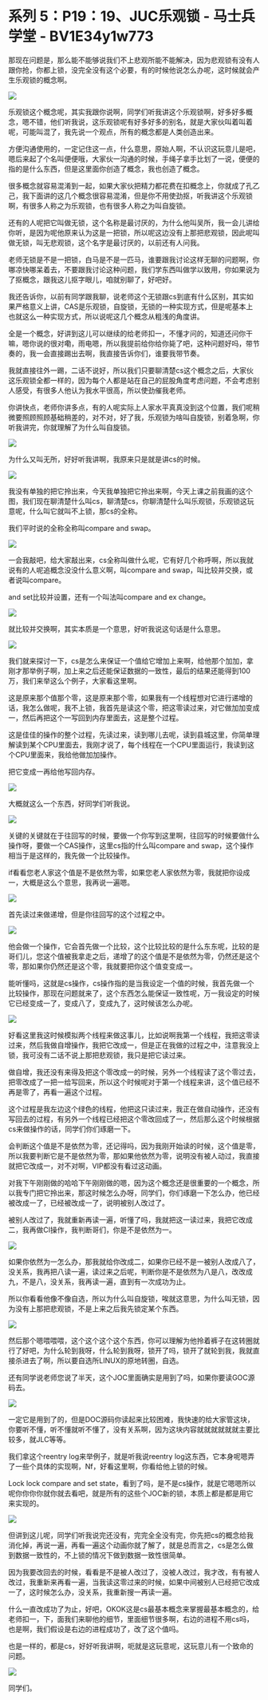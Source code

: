 # 系列 5：P19：19、JUC乐观锁 - 马士兵学堂 - BV1E34y1w773

那现在问题是，那么能不能够说我们不上悲观所能不能解决，因为悲观锁有没有人跟你抢，你都上锁，没完全没有这个必要，有的时候他说怎么办呢，这时候就会产生乐观锁的概念啊。



![](img/70458c7d922bb4a0bbee171924efa6eb_1.png)

乐观锁这个概念呢，其实我跟你说啊，同学们听我讲这个乐观锁啊，好多好多概念，嗯不错，他们听我说，这乐观锁呢有好多好多的别名，就是大家伙叫着叫着呢，可能叫混了，我先说一个观点，所有的概念都是人类创造出来。

方便沟通使用的，一定记住这一点，什么意思，原始人啊，不认识这玩意儿是吧，嗯后来起了个名叫便便哦，大家伙一沟通的时候，手绳子拿手比划了一说，便便的指的是什么东西，但是这里面你创造了概念，我也创造了概念。

很多概念就容易混淆到一起，如果大家伙把精力都花费在扣概念上，你就成了孔乙己，我下面讲的这几个概念很容易混淆，但是你不用使劲抠，听我讲这个乐观锁啊，有很多人称之为乐观锁，也有很多人称之为叫自旋锁。

还有的人呢把它叫做无锁，这个名称是最讨厌的，为什么他叫吴所，我一会儿讲给你听，是因为呢他原来认为这是一把锁，所以呢这边没有上那把悲观锁，因此呢叫做无锁，叫无悲观锁，这个名字是最讨厌的，以前还有人问我。

老师无锁是不是一把锁，白马是不是一匹马，谁要跟我讨论这样无聊的问题啊，你哪凉快哪呆着去，不要跟我讨论这种问题，我们学东西叫做学以致用，你如果说为了抠概念，跟我这儿抠字眼儿，咱就别聊了，好吧好。

我还告诉你，以前有同学跟我聊，说老师这个无锁跟cs到底有什么区别，其实如果严格意义上讲，CAS是乐观锁，自旋锁，无锁的一种实现方式，但是呢基本上也就这么一种实现方式，所以说呢这几个概念从粗浅的角度讲。

全是一个概念，好讲到这儿可以继续的给老师扣一，不懂才问的，知道还问你干嘛，嗯你说的很对嘞，雨电嗯，所以我提前给你给你毙了吧，这种问题好吗，带节奏的，我一会直接踢出去啊，我直接告诉你们，谁要我带节奏。

我就直接往外一踢，二话不说好，所以我们只要聊清楚cs这个概念之后，大家伙这乐观锁全都一样的，因为每个人都是站在自己的屁股角度考虑问题，不会考虑别人感受，有很多人他认为我水平很高，所以使劲催我老师。

你讲快点，老师你讲多点，有的人呢实际上人家水平真真没到这个位置，我们呢稍微要照顾照顾基础稍差的，对不对，好了我，乐观锁为啥叫自旋锁，别着急啊，你听我讲完，你就理解了为什么叫自旋锁。



![](img/70458c7d922bb4a0bbee171924efa6eb_3.png)

为什么又叫无所，好好听我讲啊，我原来只是就是讲cs的时候。

![](img/70458c7d922bb4a0bbee171924efa6eb_5.png)

我没有单独的把它拎出来，今天我单独把它拎出来啊，今天上课之前我画的这个图，我们现在聊清楚什么叫cs，聊清楚cs，你聊清楚什么叫乐观锁，乐观锁这玩意呢，什么叫它就叫不上锁，那cs的全称。

我们平时说的全称全称叫compare and swap。

![](img/70458c7d922bb4a0bbee171924efa6eb_7.png)

一会我敲吧，给大家敲出来，cs全称叫做什么呢，它有好几个称呼啊，所以我就说有的人呢追概念没没什么意义啊，叫compare and swap，叫比较并交换，或者说叫compare。

and set比较并设置，还有一个叫法叫compare and ex change。

![](img/70458c7d922bb4a0bbee171924efa6eb_9.png)

就比较并交换啊，其实本质是一个意思，好听我说这句话是什么意思。

![](img/70458c7d922bb4a0bbee171924efa6eb_11.png)

我们就来探讨一下，cs是怎么来保证一个值给它增加上来啊，给他那个加加，拿刚才那举例子啊，加上来之后还能保证数据的一致性，最后的结果还能得到100万，我们来举这么个例子，大家看这里啊。

这是原来那个值那个零，这是原来那个零，如果我有一个线程想对它进行递增的话，我怎么做呢，我不上锁，我首先是读这个零，把这零读过来，对它做加加变成一，然后再把这个一写回到内存里面去，这是整个过程。

这是佳佳的操作的整个过程，先读过来，读到哪儿去呢，读到县城这里，你简单理解读到某个CPU里面去，我刚才说了，每个线程在一个CPU里面运行，我读到这个CPU里面来，我给他做加加操作。

把它变成一再给他写回内存。

![](img/70458c7d922bb4a0bbee171924efa6eb_13.png)

大概就这么一个东西，好同学们听我说。

![](img/70458c7d922bb4a0bbee171924efa6eb_15.png)

关键的关键就在于往回写的时候，要做一个你写到这里啊，往回写的时候要做什么操作呀，要做一个CAS操作，这里cs指的什么叫compare and swap，这个操作相当于是这样的，我先做一个比较操作。

if看看您老人家这个值是不是依然为零，如果您老人家依然为零，我就把你设成一，大概是这么个意思，我再说一遍嗯。



![](img/70458c7d922bb4a0bbee171924efa6eb_17.png)

首先读过来做递增，但是你往回写的这个过程之中。

![](img/70458c7d922bb4a0bbee171924efa6eb_19.png)

他会做一个操作，它会首先做一个比较，这个比较比较的是什么东东呢，比较的是哥们儿，您这个值被我拿走之后，递增了的这个值是不是依然为零，仍然还是这个零，那如果你仍然还是这个零，我就要把你这个值变变成一。

能听懂吗，这就是cs操作，cs操作指的是当我设定一个值的时候，我首先做一个比较操作，那现在问题就来了，这个东西怎么能保证一致性呢，万一我设定的时候它已经变成一了，变成八了，变成九了，这时候该怎么办呢。



![](img/70458c7d922bb4a0bbee171924efa6eb_21.png)

好看这里我这时候模拟两个线程来做这事儿，比如说啊我第一个线程，我把这零读过来，然后我做自增操作，我把它改成一，但是正在我做的过程之中，注意我没上锁，我可没有二话不说上那把悲观锁，我只是把它读过来。

做自增，我还没有来得及把这个零改成一的时候，另外一个线程读了这个零过去，把零改成了一把一给写回来，所以这个时候呢对于第一个线程来讲，这个值已经不再是零了，再看一遍这个过程。

这个过程是我左边这个绿色的线程，他把这只读过来，我正在做自动操作，还没有写回去的过程，有另外一个线程已经把这个零改回成了一，然后那么这个时候根据cs来做操作的话，同学们你们琢磨一下。

会判断这个值是不是依然为零，还记得吗，因为我刚开始读的时候，这个值是零，所以我要判断它是不是依然为零，那如果他依然为零，说明没有被人动过，我直接就把它改成一，对不对啊，VIP都没有看过这动画。

对我下午刚刚做的哈哈下午刚刚做的嗯，因为这个概念还是很重要的一个概念，所以我专门把它拎出来，那这时候怎么办呀，同学们，你们琢磨一下怎么办，他已经被改成一了，已经被改成一了，说明被别人改过了。

被别人改过了，我就重新再读一遍，听懂了吗，我就把这一读过来，我把它改成二，我再做CI操作，我判断哥们，你是不是依然为一。



![](img/70458c7d922bb4a0bbee171924efa6eb_23.png)

如果你依然为一怎么办，那我就给你改成二，如果你已经不是一被别人改成八了，没关系，我再把八读一遍，读过来之后呢，判断你是不是依然为八是八，改改成九，不是八，没关系，我再读一遍，直到有一次成功为止。

所以你看看他像不像自选，所以为什么叫自旋锁，唉就这意思，为什么叫无锁，因为没有上那把悲观锁，不是上来之后我先锁定某个东西。



![](img/70458c7d922bb4a0bbee171924efa6eb_25.png)

然后那个嗯喂喂喂，这个这个这个这个东西，你可以理解为他拎着裤子在这转圈就行了好吧，为什么轮到我呀，什么轮到我呀，锁开了吗，锁开了就轮到我，我就直接杀进去了啊，所以要自选所LINUX的原地转圈，自选。

还有同学说老师您说了半天，这个JOC里面确实是用到了吗，如果你要读GOC源码去。

![](img/70458c7d922bb4a0bbee171924efa6eb_27.png)

一定它是用到了的，但是DOC源码你读起来比较困难，我快速的给大家管这块，你要听不懂，听不懂就听不懂了，没有关系啊，因为这块内容就就就就就就主要比较多，就JLC等等。

我们拿这个reentry log来举例子，就是听我说reentry log这东西，它本身呢嗯弄了一些个具体的实现啊，Nf，好看这里啊，你看给他上锁的时候。

Lock lock compare and set state，看到了吗，是不是cs操作，就是它嗯嗯所以呢你你你你就你就去看吧，就是所有的这些个JOC新的锁，本质上都是都是用它来实现的。



![](img/70458c7d922bb4a0bbee171924efa6eb_29.png)

但讲到这儿呢，同学们听我说完还没有，完完全全没有完，你先把cs的概念给我消化掉，再说一遍，再看一遍这个动画你就了解了，就是总而言之，cs是怎么做到数据一致性的，不上锁的情况下做到数据一致性很简单。

因为我要改回去的时候，看看是不是被人改过了，没被人改过，我才改，有有被人改过，我重新来再看一遍，当我读这零过来的时候，如果中间被别人已经把它改成一了，这时候怎么办，没关系，我重新搜一再读一遍。

什么一直改成功了为止，好吧，OKOK这是cs最基本概念来掌握最基本概念的，给老师扣一，下，面我们来聊他的细节，里面细节很多啊，右边的进程不用cs吗，也是啊，我们假设是右边的进程成功了，改了这个值吗。

也是一样的，都是cs，好好听我讲啊，呃就是这玩意呢，这玩意儿有一个致命的问题。

![](img/70458c7d922bb4a0bbee171924efa6eb_31.png)

同学们。